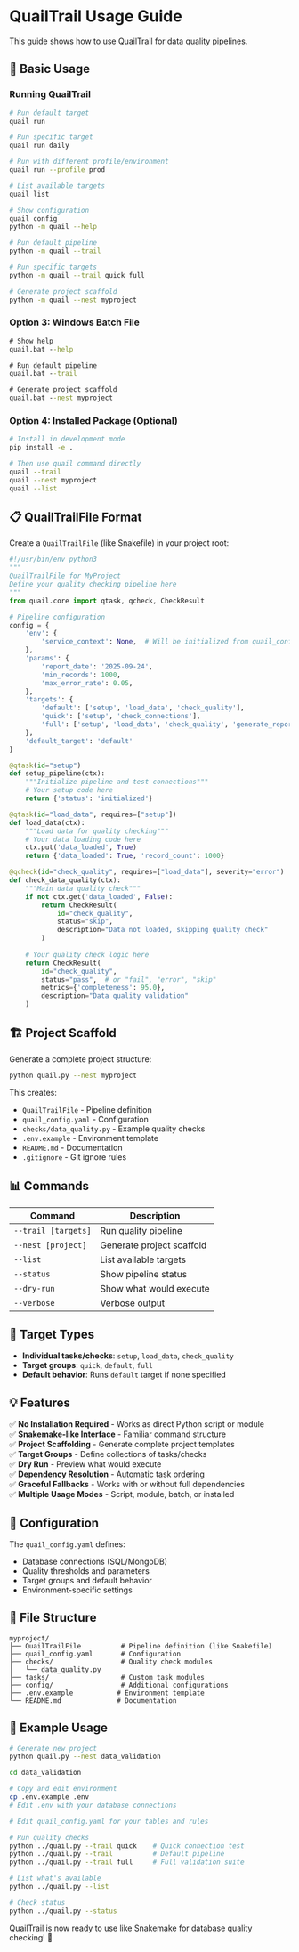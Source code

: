 # QuailTrail Usage Guide

This guide shows how to use QuailTrail for data quality pipelines.

## 🚀 Basic Usage

### Running QuailTrail
```bash
# Run default target
quail run

# Run specific target
quail run daily

# Run with different profile/environment
quail run --profile prod

# List available targets
quail list

# Show configuration
quail config
python -m quail --help

# Run default pipeline
python -m quail --trail

# Run specific targets  
python -m quail --trail quick full

# Generate project scaffold
python -m quail --nest myproject
```

### Option 3: Windows Batch File
```cmd
# Show help
quail.bat --help

# Run default pipeline
quail.bat --trail

# Generate project scaffold
quail.bat --nest myproject
```

### Option 4: Installed Package (Optional)
```bash
# Install in development mode
pip install -e .

# Then use quail command directly
quail --trail
quail --nest myproject
quail --list
```

## 📋 QuailTrailFile Format

Create a `QuailTrailFile` (like Snakefile) in your project root:

```python
#!/usr/bin/env python3
"""
QuailTrailFile for MyProject
Define your quality checking pipeline here
"""
from quail.core import qtask, qcheck, CheckResult

# Pipeline configuration
config = {
    'env': {
        'service_context': None,  # Will be initialized from quail_config.yaml
    },
    'params': {
        'report_date': '2025-09-24',
        'min_records': 1000,
        'max_error_rate': 0.05,
    },
    'targets': {
        'default': ['setup', 'load_data', 'check_quality'],
        'quick': ['setup', 'check_connections'],
        'full': ['setup', 'load_data', 'check_quality', 'generate_report'],
    },
    'default_target': 'default'
}

@qtask(id="setup")
def setup_pipeline(ctx):
    """Initialize pipeline and test connections"""
    # Your setup code here
    return {'status': 'initialized'}

@qtask(id="load_data", requires=["setup"]) 
def load_data(ctx):
    """Load data for quality checking"""
    # Your data loading code here
    ctx.put('data_loaded', True)
    return {'data_loaded': True, 'record_count': 1000}

@qcheck(id="check_quality", requires=["load_data"], severity="error")
def check_data_quality(ctx):
    """Main data quality check"""
    if not ctx.get('data_loaded', False):
        return CheckResult(
            id="check_quality",
            status="skip",
            description="Data not loaded, skipping quality check"
        )
    
    # Your quality check logic here
    return CheckResult(
        id="check_quality",
        status="pass",  # or "fail", "error", "skip"
        metrics={'completeness': 95.0},
        description="Data quality validation"
    )
```

## 🏗️ Project Scaffold

Generate a complete project structure:

```bash
python quail.py --nest myproject
```

This creates:
- `QuailTrailFile` - Pipeline definition
- `quail_config.yaml` - Configuration 
- `checks/data_quality.py` - Example quality checks
- `.env.example` - Environment template
- `README.md` - Documentation
- `.gitignore` - Git ignore rules

## 📊 Commands

| Command | Description |
|---------|-------------|
| `--trail [targets]` | Run quality pipeline |
| `--nest [project]` | Generate project scaffold |
| `--list` | List available targets |
| `--status` | Show pipeline status |
| `--dry-run` | Show what would execute |
| `--verbose` | Verbose output |

## 🎯 Target Types

- **Individual tasks/checks**: `setup`, `load_data`, `check_quality`
- **Target groups**: `quick`, `default`, `full`
- **Default behavior**: Runs `default` target if none specified

## 💡 Features

✅ **No Installation Required** - Works as direct Python script or module  
✅ **Snakemake-like Interface** - Familiar command structure  
✅ **Project Scaffolding** - Generate complete project templates  
✅ **Target Groups** - Define collections of tasks/checks  
✅ **Dry Run** - Preview what would execute  
✅ **Dependency Resolution** - Automatic task ordering  
✅ **Graceful Fallbacks** - Works with or without full dependencies  
✅ **Multiple Usage Modes** - Script, module, batch, or installed  

## 🔧 Configuration

The `quail_config.yaml` defines:
- Database connections (SQL/MongoDB)
- Quality thresholds and parameters
- Target groups and default behavior
- Environment-specific settings

## 📁 File Structure

```
myproject/
├── QuailTrailFile          # Pipeline definition (like Snakefile)
├── quail_config.yaml       # Configuration
├── checks/                 # Quality check modules
│   └── data_quality.py
├── tasks/                  # Custom task modules
├── config/                 # Additional configurations
├── .env.example           # Environment template
└── README.md              # Documentation
```

## 🌟 Example Usage

```bash
# Generate new project
python quail.py --nest data_validation

cd data_validation

# Copy and edit environment
cp .env.example .env
# Edit .env with your database connections

# Edit quail_config.yaml for your tables and rules

# Run quality checks
python ../quail.py --trail quick    # Quick connection test
python ../quail.py --trail          # Default pipeline  
python ../quail.py --trail full     # Full validation suite

# List what's available
python ../quail.py --list

# Check status
python ../quail.py --status
```

QuailTrail is now ready to use like Snakemake for database quality checking! 🎯